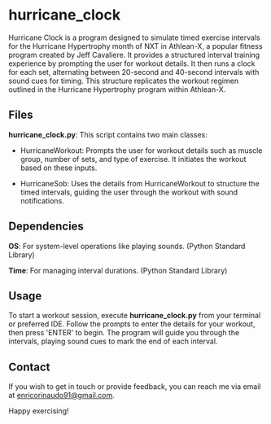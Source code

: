 # hurricane_clock

Hurricane Clock is a program designed to simulate timed exercise intervals for the Hurricane Hypertrophy month of NXT in Athlean-X, a popular fitness program created by Jeff Cavaliere.
It provides a structured interval training experience by prompting the user for workout details. It then runs a clock for each set, alternating between 20-second and 40-second intervals with sound cues for timing. This structure replicates the workout regimen outlined in the Hurricane Hypertrophy program within Athlean-X.

## Files

**hurricane_clock.py**:
This script contains two main classes:

- HurricaneWorkout: Prompts the user for workout details such as muscle group, number of sets, and type of exercise. It initiates the workout based on these inputs.
  
- HurricaneSob: Uses the details from HurricaneWorkout to structure the timed intervals, guiding the user through the workout with sound notifications.

## Dependencies

**OS**:
For system-level operations like playing sounds. (Python Standard Library)

**Time**:
For managing interval durations. (Python Standard Library)

## Usage

To start a workout session, execute **hurricane_clock.py** from your terminal or preferred IDE.
Follow the prompts to enter the details for your workout, then press 'ENTER' to begin. The program will guide you through the intervals, playing sound cues to mark the end of each interval.

## Contact

If you wish to get in touch or provide feedback, you can reach me via email at <enricorinaudo91@gmail.com>.

Happy exercising!

